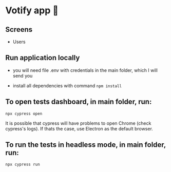 # Votify app 🚀

## Screens

- Users

## Run application locally

- you will need file .env with credentials in the main folder, which I will send you

- install all dependencies with command `npm install`

## To open tests dashboard, in main folder, run:

`npx cypress open`

It is possible that cypress will have problems to open Chrome (check cypress's logs). If thats the case, use Electron as the default browser.

## To run the tests in headless mode, in main folder, run:

`npx cypress run`
